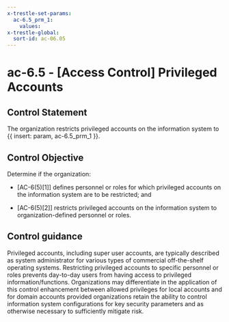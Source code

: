 ```yaml
---
x-trestle-set-params:
  ac-6.5_prm_1:
    values:
x-trestle-global:
  sort-id: ac-06.05
---
```


# ac-6.5 - \[Access Control\] Privileged Accounts

## Control Statement

The organization restricts privileged accounts on the information system to {{ insert: param, ac-6.5_prm_1 }}.

## Control Objective

Determine if the organization:

- \[AC-6(5)[1]\] defines personnel or roles for which privileged accounts on the information system are to be restricted; and

- \[AC-6(5)[2]\] restricts privileged accounts on the information system to organization-defined personnel or roles.

## Control guidance

Privileged accounts, including super user accounts, are typically described as system administrator for various types of commercial off-the-shelf operating systems. Restricting privileged accounts to specific personnel or roles prevents day-to-day users from having access to privileged information/functions. Organizations may differentiate in the application of this control enhancement between allowed privileges for local accounts and for domain accounts provided organizations retain the ability to control information system configurations for key security parameters and as otherwise necessary to sufficiently mitigate risk.
